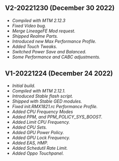 <h2>
<strong>
V2-20221230 (December 30 2022)
</strong>
</h5>
<h6>

* Compiled with MTM 2.12.3
* Fixed Video bug.
* Merge LineageFE Mod request.
* Shipped Realme Parts.
* Introduced new Max Performance Profile.
* Added Touch Tweaks.
* Switched Power Save and Balanced.
* Some Performance and CABC adjustments.

<h2>
<strong>
V1-20221224 (December 24 2022)
</strong>
</h5>
<h6>

* Initial build.
* Compiled with MTM 2.12.1.
* Introduced Stable flash script.
* Shipped with Stable GED modules.
* Fixed init.RMX1821.rc Performance Profile.
* Added CPU Frequency Modes
* Added PPM, and PPM_POLICY_SYS_BOOST.
* Added Limit CPU Frequency.
* Added CPU Sets.
* Added GPU Power Policy.
* Added GPU Lock Frequency.
* Added EAS, HMP.
* Added Schedutil Rate Limit.
* Added Oppo Touchpanel.
